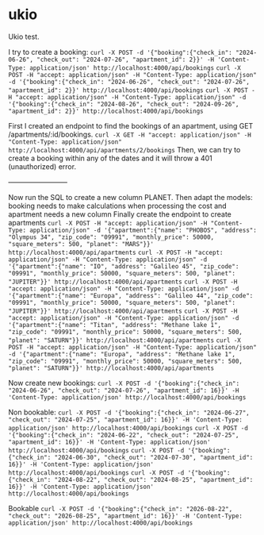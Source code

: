 # ukio
Ukio test.

I try to create a booking:
```curl -X POST -d '{"booking":{"check_in": "2024-06-26", "check_out": "2024-07-26", "apartment_id": 2}}' -H 'Content-Type: application/json' http://localhost:4000/api/bookings```
```curl -X POST -H "accept: application/json" -H "Content-Type: application/json" -d '{"booking":{"check_in": "2024-06-26", "check_out": "2024-07-26", "apartment_id": 2}}' http://localhost:4000/api/bookings```
```curl -X POST -H "accept: application/json" -H "Content-Type: application/json" -d '{"booking":{"check_in": "2024-08-26", "check_out": "2024-09-26", "apartment_id": 2}}' http://localhost:4000/api/bookings```

First I created an endpoint to find the bookings of an apartment, using GET /apartments/:id/bookings.
```curl -X GET -H "accept: application/json" -H "Content-Type: application/json" http://localhost:4000/api/apartments/2/bookings```
Then, we can try to create a booking within any of the dates and it will throw a 401 (unauthorized) error.

–––––––––––––––––

Now run the SQL to create a new column PLANET.
Then adapt the models: booking needs to make calculations when processing the cost and apartment needs a new column
Finally create the endpoint to create apartments
```curl -X POST -H "accept: application/json" -H "Content-Type: application/json" -d '{"apartment":{"name": "PHOBOS", "address": "Olympus 34", "zip_code": "09991", "monthly_price": 50000, "square_meters": 500, "planet": "MARS"}}' http://localhost:4000/api/apartments```
```curl -X POST -H "accept: application/json" -H "Content-Type: application/json" -d '{"apartment":{"name": "IO", "address": "Galileo 45", "zip_code": "09991", "monthly_price": 50000, "square_meters": 500, "planet": "JUPITER"}}' http://localhost:4000/api/apartments```
```curl -X POST -H "accept: application/json" -H "Content-Type: application/json" -d '{"apartment":{"name": "Europa", "address": "Galileo 44", "zip_code": "09991", "monthly_price": 50000, "square_meters": 500, "planet": "JUPITER"}}' http://localhost:4000/api/apartments```
```curl -X POST -H "accept: application/json" -H "Content-Type: application/json" -d '{"apartment":{"name": "Titan", "address": "Methane lake 1", "zip_code": "09991", "monthly_price": 50000, "square_meters": 500, "planet": "SATURN"}}' http://localhost:4000/api/apartments```
```curl -X POST -H "accept: application/json" -H "Content-Type: application/json" -d '{"apartment":{"name": "Europa", "address": "Methane lake 1", "zip_code": "09991", "monthly_price": 50000, "square_meters": 500, "planet": "SATURN"}}' http://localhost:4000/api/apartments```


Now create new bookings:
```curl -X POST -d '{"booking":{"check_in": "2024-06-26", "check_out": "2024-07-26", "apartment_id": 16}}' -H 'Content-Type: application/json' http://localhost:4000/api/bookings```

Non bookable:
```curl -X POST -d '{"booking":{"check_in": "2024-06-27", "check_out": "2024-07-25", "apartment_id": 16}}' -H 'Content-Type: application/json' http://localhost:4000/api/bookings```
```curl -X POST -d '{"booking":{"check_in": "2024-06-22", "check_out": "2024-07-25", "apartment_id": 16}}' -H 'Content-Type: application/json' http://localhost:4000/api/bookings```
```curl -X POST -d '{"booking":{"check_in": "2024-06-30", "check_out": "2024-07-30", "apartment_id": 16}}' -H 'Content-Type: application/json' http://localhost:4000/api/bookings```
```curl -X POST -d '{"booking":{"check_in": "2024-08-22", "check_out": "2024-08-25", "apartment_id": 16}}' -H 'Content-Type: application/json' http://localhost:4000/api/bookings```

Bookable
```curl -X POST -d '{"booking":{"check_in": "2026-08-22", "check_out": "2026-08-25", "apartment_id": 16}}' -H 'Content-Type: application/json' http://localhost:4000/api/bookings```